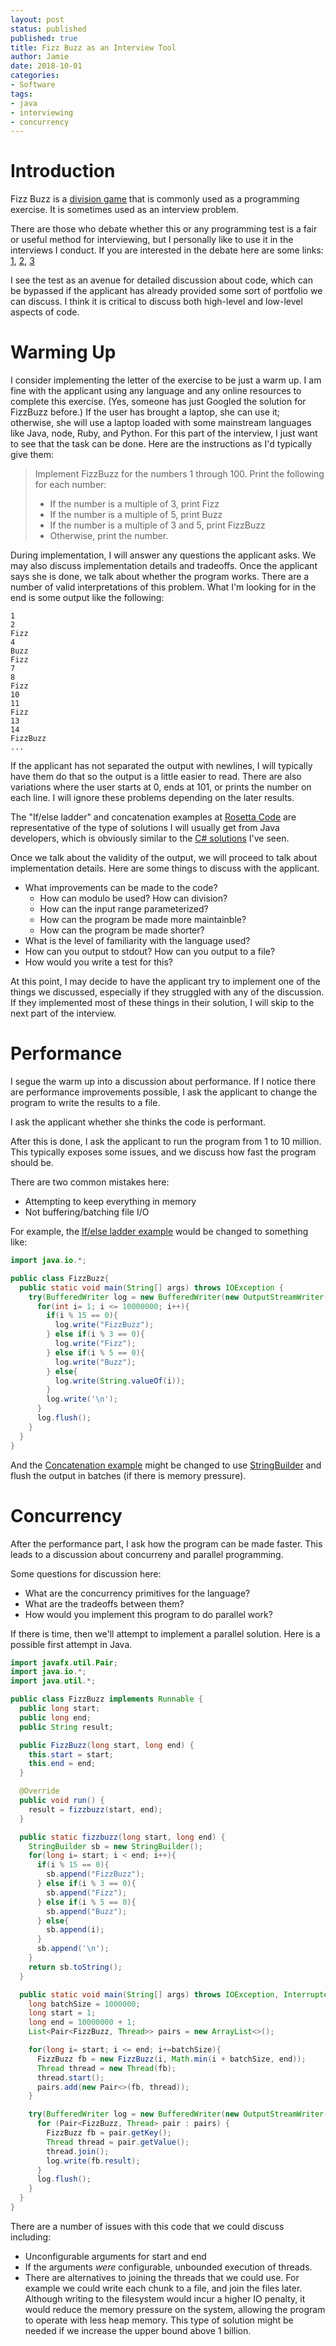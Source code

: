 ```yaml
---
layout: post
status: published
published: true
title: Fizz Buzz as an Interview Tool
author: Jamie
date: 2018-10-01
categories:
- Software
tags:
- java
- interviewing
- concurrency
---
```


Introduction
============

Fizz Buzz is a [division game](https://en.wikipedia.org/wiki/Fizz_buzz) that
is commonly used as a programming exercise. It is sometimes used as an interview
problem.

There are those who debate whether this or any programming test is a fair or
useful method for interviewing, but I personally like to use it in the interviews
I conduct. If you are interested in the debate here are some links: [1], [2], [3]

I see the test as an avenue for detailed discussion about code, which can be
bypassed if the applicant has already provided some sort of portfolio we can
discuss. I think it is critical to discuss both high-level and low-level aspects
of code.

Warming Up
==========

I consider implementing the letter of the exercise to be just a warm up. I am
fine with the applicant using any language and any online resources to complete
this exercise. (Yes, someone has just Googled the solution for FizzBuzz before.)
If the user has brought a laptop, she can use it; otherwise, she
will use a laptop loaded with some mainstream languages like Java, node, Ruby,
and Python. For this part of the interview, I just want to see that the task
can be done. Here are the instructions as I'd typically give them:

> Implement FizzBuzz for the numbers 1 through 100. Print the following
> for each number:
>
> * If the number is a multiple of 3, print Fizz
> * If the number is a multiple of 5, print Buzz
> * If the number is a multiple of 3 and 5, print FizzBuzz
> * Otherwise, print the number.

During implementation, I will answer any questions the applicant asks. We may
also discuss implementation details and tradeoffs. Once the applicant says
she is done, we talk about whether the program works. There are a number of
valid interpretations of this problem. What I'm looking for in the end is
some output like the following:

```
1
2
Fizz
4
Buzz
Fizz
7
8
Fizz
10
11
Fizz
13
14
FizzBuzz
...
```

If the applicant has not separated the output with newlines, I will typically
have them do that so the output is a little easier to read. There are also
variations where the user starts at 0, ends at 101, or prints the number on each
line. I will ignore these problems depending on the later results.

The "If/else ladder" and concatenation examples at
[Rosetta Code](https://rosettacode.org/wiki/FizzBuzz/Java#If.2Felse_ladder)
are representative of the type of solutions I will usually get from Java
developers, which is obviously similar to the
[C# solutions](https://rosettacode.org/wiki/Category:C_sharp) I've seen.

Once we talk about the validity of the output, we will proceed to talk about
implementation details. Here are some things to discuss with the applicant.

* What improvements can be made to the code?
  * How can modulo be used? How can division?
  * How can the input range parameterized?
  * How can the program be made more maintainble?
  * How can the program be made shorter?
* What is the level of familiarity with the language used?
* How can you output to stdout? How can you output to a file?
* How would you write a test for this?

At this point, I may decide to have the applicant try to implement one of the
things we discussed, especially if they struggled with any of the discussion. If
they implemented most of these things in their solution, I will skip to the
next part of the interview.

Performance
===========

I segue the warm up into a discussion about performance. If I notice there are
performance improvements possible, I ask the applicant to change the program to
write the results to a file.

I ask the applicant whether she thinks the code is performant.

After this is done, I ask the applicant to run the program from 1 to 10 million.
This typically exposes some issues, and we discuss how fast the
program should be.

There are two common mistakes here:

* Attempting to keep everything in memory
* Not buffering/batching file I/O

For example, the
[If/else ladder example](https://rosettacode.org/wiki/FizzBuzz/Java#If.2Felse_ladder)
would be changed to something like:

```java
import java.io.*;

public class FizzBuzz{
  public static void main(String[] args) throws IOException {
    try(BufferedWriter log = new BufferedWriter(new OutputStreamWriter(System.out))) {
      for(int i= 1; i <= 10000000; i++){
        if(i % 15 == 0){
          log.write("FizzBuzz");
        } else if(i % 3 == 0){
          log.write("Fizz");
        } else if(i % 5 == 0){
          log.write("Buzz");
        } else{
          log.write(String.valueOf(i));
        }
        log.write('\n');
      }
      log.flush();
    }
  }
}
```

And the [Concatenation example](https://rosettacode.org/wiki/FizzBuzz/Java#Concatenation)
might be changed to use
[StringBuilder](https://docs.oracle.com/javase/7/docs/api/java/lang/StringBuilder.html)
and flush the output in batches (if there is memory pressure).

Concurrency
===========

After the performance part, I ask how the program can be made faster. This leads
to a discussion about concurreny and parallel programming.

Some questions for discussion here:

* What are the concurrency primitives for the language?
* What are the tradeoffs between them?
* How would you implement this program to do parallel work?

If there is time, then we'll attempt to implement a parallel solution. Here is a
possible first attempt in Java.

```java
import javafx.util.Pair;
import java.io.*;
import java.util.*;

public class FizzBuzz implements Runnable {
  public long start;
  public long end;
  public String result;

  public FizzBuzz(long start, long end) {
    this.start = start;
    this.end = end;
  }

  @Override
  public void run() {
    result = fizzbuzz(start, end);
  }

  public static fizzbuzz(long start, long end) {
    StringBuilder sb = new StringBuilder();
    for(long i= start; i < end; i++){
      if(i % 15 == 0){
        sb.append("FizzBuzz");
      } else if(i % 3 == 0){
        sb.append("Fizz");
      } else if(i % 5 == 0){
        sb.append("Buzz");
      } else{
        sb.append(i);
      }
      sb.append('\n');
    }
    return sb.toString();
  }

  public static void main(String[] args) throws IOException, InterruptedException {
    long batchSize = 1000000;
    long start = 1;
    long end = 10000000 + 1;
    List<Pair<FizzBuzz, Thread>> pairs = new ArrayList<>();

    for(long i= start; i <= end; i+=batchSize){
      FizzBuzz fb = new FizzBuzz(i, Math.min(i + batchSize, end));
      Thread thread = new Thread(fb);
      thread.start();
      pairs.add(new Pair<>(fb, thread));
    }

    try(BufferedWriter log = new BufferedWriter(new OutputStreamWriter(System.out))) {
      for (Pair<FizzBuzz, Thread> pair : pairs) {
        FizzBuzz fb = pair.getKey();
        Thread thread = pair.getValue();
        thread.join();
        log.write(fb.result);
      }
      log.flush();
    }
  }
}
```

There are a number of issues with this code that we could discuss including:

* Unconfigurable arguments for start and end
* If the arguments _were_ configurable, unbounded execution of threads.
* There are alternatives to joining the threads that we could use. For
  example we could write each chunk to a file, and join the files later.
  Although writing to the filesystem would incur a higher IO penalty, it would
  reduce the memory pressure on the system, allowing the program to operate with
  less heap memory. This type of solution might be needed if we increase the
  upper bound above 1 billion.

[1]: https://news.ycombinator.com/item?id=17333697
[2]: https://www.atlassian.com/blog/statuspage/coding-challenges
[3]: https://www.brandonsavage.net/why-coding-tests-are-a-bad-interview-technique/